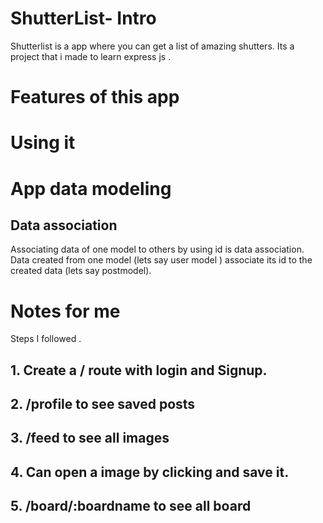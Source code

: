 # ShutterList- Intro
Shutterlist is a app where you can get a list of amazing shutters. Its a project that i made to learn express js .

# Features of this app

# Using it

# App data modeling

## Data association
Associating data of one model to others by using id is data association. Data created from one model (lets say user model ) associate its id to the created data (lets say postmodel).


# Notes for me

Steps I followed . 

## 1. Create a / route with login and Signup.
## 2. /profile to see saved posts
## 3. /feed to see all images
## 4. Can open a image by clicking and save it.
## 5. /board/:boardname to see all board